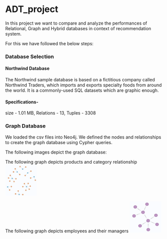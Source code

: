 # ADT_project

In this project we want to compare and analyze the performances of Relational, Graph and Hybrid databases in context of recommendation system.

For this we have followed the below steps:

### Database Selection

#### Northwind Database
The Northwind sample database is based on a fictitious company called Northwind Traders, which imports and exports specialty foods from around the world. It is a commonly-used SQL datasets which are graphic enough.

#### Specifications-
size - 1.01 MB,
Relations - 13,
Tuples - 3308

### Graph Database
We loaded the csv files into Neo4j. We defined the nodes and relationships to create the graph database using Cypher queries. 

The following images depict the graph database:


The following graph depicts products and category relationship
<img src="graph_1.png" width="100" height="100">


The following graph depicts employees and their managers
<img src="graph_2.png" width="100" height="100">




